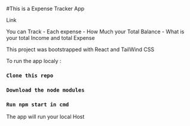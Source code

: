 #This is a Expense Tracker App

Link

You can Track - Each expense 
              - How Much your Total Balance 
              - What is your total Income and total Expense
              
This project was bootstrapped with React and TailWind CSS


To run the app localy :
### `Clone this repo`
### `Download the node modules`
### `Run npm start in cmd`

The app will run your local Host



